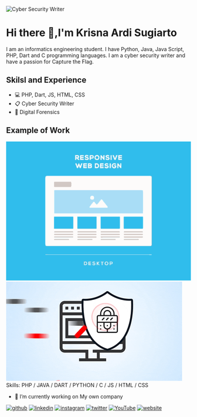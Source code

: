 ![Cyber Security Writer](https://pbs.twimg.com/profile_banners/1298992917059518467/1633743458/1500x500)
# Hi there 👋,I'm  Krisna Ardi Sugiarto

I am an informatics engineering student. I have Python, Java, Java Script, PHP, Dart and C programming languages. I am a cyber security writer and have a passion for Capture the Flag.

## Skilsl and Experience
 - :computer: PHP, Dart, JS, HTML, CSS
 - :clipboard: Cyber Security Writer
 - :floppy_disk: Digital Forensics


## Example of Work
<img src="https://github.com/chikyukrish/chikyukrish/blob/main/responsive-web-design.gif" widht="150" />
<img src="https://github.com/chikyukrish/chikyukrish/blob/main/giphy.gif" widht="250" />
Skills: PHP / JAVA / DART / PYTHON / C / JS / HTML / CSS

- 🔭 I’m currently working on My own company 


[<img src='https://cdn.jsdelivr.net/npm/simple-icons@3.0.1/icons/github.svg' alt='github' height='40'>](https://github.com/chikyukrish)  [<img src='https://cdn.jsdelivr.net/npm/simple-icons@3.0.1/icons/linkedin.svg' alt='linkedin' height='40'>](https://www.linkedin.com/in/chikyukrish/)  [<img src='https://cdn.jsdelivr.net/npm/simple-icons@3.0.1/icons/instagram.svg' alt='instagram' height='40'>](https://www.instagram.com/litlekrishnaa/)  [<img src='https://cdn.jsdelivr.net/npm/simple-icons@3.0.1/icons/twitter.svg' alt='twitter' height='40'>](https://twitter.com/chikyukrish)  [<img src='https://cdn.jsdelivr.net/npm/simple-icons@3.0.1/icons/youtube.svg' alt='YouTube' height='40'>](https://www.youtube.com/channel/UCN37ma-wm37D_TWAu0IQJOA)  [<img src='https://cdn.jsdelivr.net/npm/simple-icons@3.0.1/icons/icloud.svg' alt='website' height='40'>](https://sarang-it.com)  

